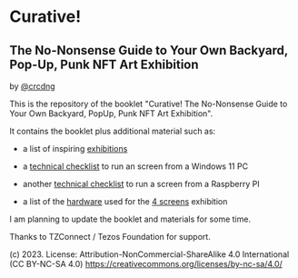 # Curative!
## The No-Nonsense Guide to Your Own Backyard, Pop-Up, Punk NFT Art Exhibition

by [@crcdng](https://twitter.com/crcdng)  

This is the repository of the booklet "Curative! The No-Nonsense Guide to Your Own Backyard, PopUp, Punk NFT Art Exhibition". 

It contains the booklet plus additional material such as:

* a list of inspiring [exhibitions](Exhibitions.md)

* a [technical checklist](SetupWindows11.md) to run an screen from a Windows 11 PC
* another [technical checklist](SetupRaspberryPi.md) to run a screen from a Raspberry PI
* a list of the [hardware](4ScreensHardware.md) used for the [4 screens](https://www.dekabinett.xyz/4-screens) exhibition

I am planning to update the booklet and materials for some time.

Thanks to TZConnect / Tezos Foundation for support. 

(c) 2023. License: Attribution-NonCommercial-ShareAlike 4.0 International (CC BY-NC-SA 4.0) https://creativecommons.org/licenses/by-nc-sa/4.0/

